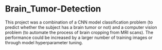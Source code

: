 # Brain_Tumor-Detection
This project was a combination of a CNN model classification problem (to predict whether the subject has a brain tumor or not) and a computer vision problem (to automate the process of brain cropping from MRI scans). The performance could be increased by a larger number of training images or through model hyperparameter tuning.
